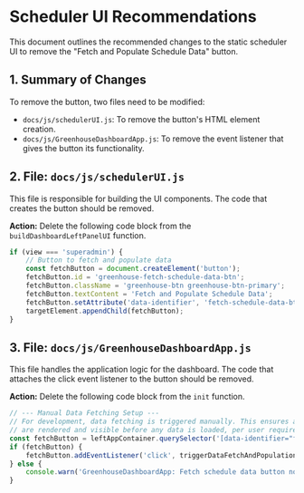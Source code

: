 # Scheduler UI Recommendations

This document outlines the recommended changes to the static scheduler UI to remove the "Fetch and Populate Schedule Data" button.

## 1. Summary of Changes

To remove the button, two files need to be modified:
-   `docs/js/schedulerUI.js`: To remove the button's HTML element creation.
-   `docs/js/GreenhouseDashboardApp.js`: To remove the event listener that gives the button its functionality.

## 2. File: `docs/js/schedulerUI.js`

This file is responsible for building the UI components. The code that creates the button should be removed.

**Action:** Delete the following code block from the `buildDashboardLeftPanelUI` function.

```javascript
if (view === 'superadmin') {
    // Button to fetch and populate data
    const fetchButton = document.createElement('button');
    fetchButton.id = 'greenhouse-fetch-schedule-data-btn';
    fetchButton.className = 'greenhouse-btn greenhouse-btn-primary';
    fetchButton.textContent = 'Fetch and Populate Schedule Data';
    fetchButton.setAttribute('data-identifier', 'fetch-schedule-data-btn');
    targetElement.appendChild(fetchButton);
}
```

## 3. File: `docs/js/GreenhouseDashboardApp.js`

This file handles the application logic for the dashboard. The code that attaches the click event listener to the button should be removed.

**Action:** Delete the following code block from the `init` function.

```javascript
// --- Manual Data Fetching Setup ---
// For development, data fetching is triggered manually. This ensures all UI elements
// are rendered and visible before any data is loaded, per user requirements.
const fetchButton = leftAppContainer.querySelector('[data-identifier="fetch-schedule-data-btn"]');
if (fetchButton) {
    fetchButton.addEventListener('click', triggerDataFetchAndPopulation);
} else {
    console.warn('GreenhouseDashboardApp: Fetch schedule data button not found.');
}
```
